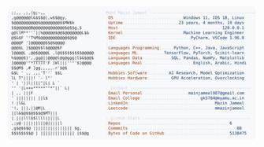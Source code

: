 <picture>
  <source srcset="https://raw.githubusercontent.com/mmazinjameel/mmazinjameel/main/dark_mode.svg?v=1742840030" media="(prefers-color-scheme: dark)">
  <img src="https://raw.githubusercontent.com/mmazinjameel/mmazinjameel/main/light_mode.svg?v=1742840030">
</picture>
